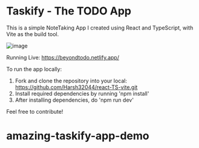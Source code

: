 # Taskify - The TODO App
This is a simple NoteTaking App I created using React and TypeScript, with Vite as the build tool.

![image](https://github.com/Harsh32044/react-TS-vite/assets/44403685/113d1577-38cf-47ba-bba8-490c2c33acac)


Running Live: https://beyondtodo.netlify.app/

To run the app locally:

1. Fork and clone the repository into your local: https://github.com/Harsh32044/react-TS-vite.git
2. Install required dependencies by running 'npm install'
3. After installing dependencies, do 'npm run dev'

Feel free to contribute!
# amazing-taskify-app-demo

